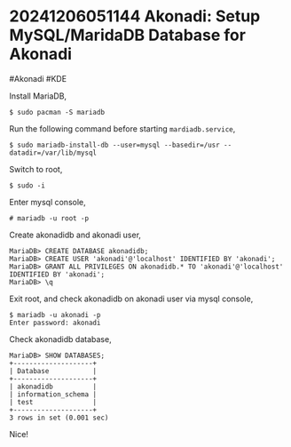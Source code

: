 # 20241206051144 Akonadi: Setup MySQL/MaridaDB Database for Akonadi

#Akonadi #KDE

Install MariaDB,

```
$ sudo pacman -S mariadb
```

Run the following command before starting `mardiadb.service`,

```
$ sudo mariadb-install-db --user=mysql --basedir=/usr --datadir=/var/lib/mysql
```

Switch to root,

```
$ sudo -i
```

Enter mysql console,

```
# mariadb -u root -p
```

Create akonadidb and akonadi user,

```
MariaDB> CREATE DATABASE akonadidb;
MariaDB> CREATE USER 'akonadi'@'localhost' IDENTIFIED BY 'akonadi';
MariaDB> GRANT ALL PRIVILEGES ON akonadidb.* TO 'akonadi'@'localhost' IDENTIFIED BY 'akonadi';
MariaDB> \q
```

Exit root, and check akonadidb on akonadi user via mysql console,

```
$ mariadb -u akonadi -p
Enter password: akonadi
```

Check akonadidb database,

```
MariaDB> SHOW DATABASES;
+--------------------+
| Database           |
+--------------------+
| akonadidb          |
| information_schema |
| test               |
+--------------------+
3 rows in set (0.001 sec)
```

Nice!
